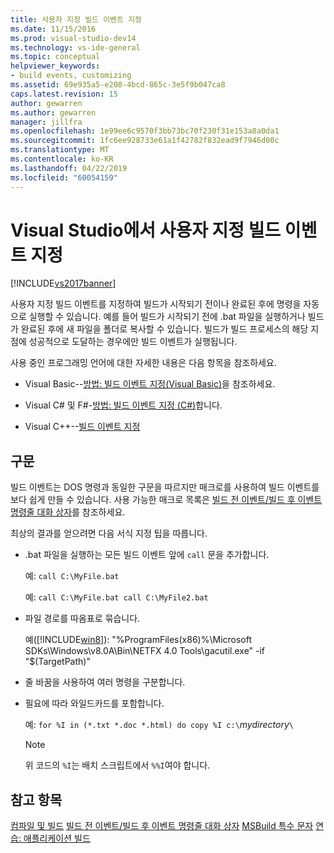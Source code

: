 ```yaml
---
title: 사용자 지정 빌드 이벤트 지정
ms.date: 11/15/2016
ms.prod: visual-studio-dev14
ms.technology: vs-ide-general
ms.topic: conceptual
helpviewer_keywords:
- build events, customizing
ms.assetid: 69e935a5-e208-4bcd-865c-3e5f9b047ca8
caps.latest.revision: 15
author: gewarren
ms.author: gewarren
manager: jillfra
ms.openlocfilehash: 1e99ee6c9570f3bb73bc70f230f31e153a8a0da1
ms.sourcegitcommit: 1fc6ee928733e61a1f42782f832ead9f7946d00c
ms.translationtype: MT
ms.contentlocale: ko-KR
ms.lasthandoff: 04/22/2019
ms.locfileid: "60054159"
---
```

# <a name="specifying-custom-build-events-in-visual-studio"></a>Visual Studio에서 사용자 지정 빌드 이벤트 지정
[!INCLUDE[vs2017banner](../includes/vs2017banner.md)]

사용자 지정 빌드 이벤트를 지정하여 빌드가 시작되기 전이나 완료된 후에 명령을 자동으로 실행할 수 있습니다. 예를 들어 빌드가 시작되기 전에 .bat 파일을 실행하거나 빌드가 완료된 후에 새 파일을 폴더로 복사할 수 있습니다. 빌드가 빌드 프로세스의 해당 지점에 성공적으로 도달하는 경우에만 빌드 이벤트가 실행됩니다.

 사용 중인 프로그래밍 언어에 대한 자세한 내용은 다음 항목을 참조하세요.

- Visual Basic--[방법: 빌드 이벤트 지정(Visual Basic)](../ide/how-to-specify-build-events-visual-basic.md)을 참조하세요.

- Visual C# 및 F#-[방법: 빌드 이벤트 지정 (C#)](../ide/how-to-specify-build-events-csharp.md)합니다.

- Visual C++--[빌드 이벤트 지정](http://msdn.microsoft.com/library/788a6c18-2dbe-4a49-8cd6-86c1ad7a95cc)

## <a name="syntax"></a>구문
 빌드 이벤트는 DOS 명령과 동일한 구문을 따르지만 매크로를 사용하여 빌드 이벤트를 보다 쉽게 만들 수 있습니다. 사용 가능한 매크로 목록은 [빌드 전 이벤트/빌드 후 이벤트 명령줄 대화 상자](../ide/reference/pre-build-event-post-build-event-command-line-dialog-box.md)를 참조하세요.

 최상의 결과를 얻으려면 다음 서식 지정 팁을 따릅니다.

- .bat 파일을 실행하는 모든 빌드 이벤트 앞에 `call` 문을 추가합니다.

     예: `call C:\MyFile.bat`

     예: `call C:\MyFile.bat call C:\MyFile2.bat`

- 파일 경로를 따옴표로 묶습니다.

     예([!INCLUDE[win8](../includes/win8-md.md)]): "%ProgramFiles(x86)%\Microsoft SDKs\Windows\v8.0A\Bin\NETFX 4.0 Tools\gacutil.exe" -if "$(TargetPath)"

- 줄 바꿈을 사용하여 여러 명령을 구분합니다.

- 필요에 따라 와일드카드를 포함합니다.

     예: `for %I in (*.txt *.doc *.html) do copy %I c:\`*mydirectory*`\`

    > [!NOTE]
    >  위 코드의 `%I`는 배치 스크립트에서 `%%I`여야 합니다.

## <a name="see-also"></a>참고 항목
 [컴파일 및 빌드](../ide/compiling-and-building-in-visual-studio.md) [빌드 전 이벤트/빌드 후 이벤트 명령줄 대화 상자](../ide/reference/pre-build-event-post-build-event-command-line-dialog-box.md) [MSBuild 특수 문자](../msbuild/msbuild-special-characters.md) [연습: 애플리케이션 빌드](../ide/walkthrough-building-an-application.md)
